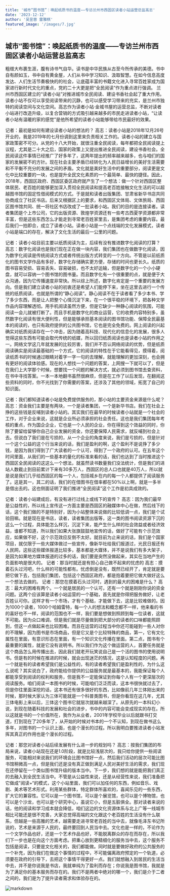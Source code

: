 ```yaml
---
title: '城市“图书馆”：唤起纸质书的温度——专访兰州市西固区读者小站运营总监高志'
date: '2023-12-12'
author: '吴昱蓉 雷雅棋'
featured_image: '/images/7.jpg'
---
```


 ## 城市“图书馆”：唤起纸质书的温度——专访兰州市西固区读者小站运营总监高志

粗缯大布裹生涯，腹有诗书气自华。读书是中华民族从古至今所传承的美德。书中自有颜如玉，书中自有黄金屋，人们从书中学习知识、汲取智慧。在如今信息高度发达、人们生活节奏极快的的社会，让底蕴丰富的书籍文化进入寻常百姓家成为国家进行新时代文化的重点，党的二十大更是把“全民阅读”作为重点进行强调。
兰州市西固区建立的“读者小站”对推进城市全民阅读、建设书香社会起了重大作用。读者小站不仅可以享受阅读带来的沉静，也可以感受学习带来的充实，是兰州市独特的阅读空间与文化空间。高志作为读者小站·金城书屋的运营总监，不断对读者小站进行改造升级，以复合营销的方式吸引越来越多的市民走进读者小站，“让读者小站有温暖的家的感觉”是他所希望的读者小站能够带给市民最好的效果。


记者：最初是如何有建设读者小站的想法的？
高志：读者小站是2018年12月26号开业的，我是2019年的七月份调到这里来负责相关工作的。读者小站的建立与国家政策密不可分。从党的十八大开始，就很注重全民阅读，每年都把全民阅读提上议程，尤其是二十大之后，国家的政策上又提出推进全民阅读，建设书香社会。全民阅读这件事情已经推广了好多年了，这两年提出的频率越来越多，也与咱们的国家的发展密不的方针。现在社会主要矛盾已经转化为人民日益增长的美好生活需要和不平衡不充分的发展之间的矛盾。文化就是美好生活中的重要部分，阅读更是文化中比较重要的一块，也是提升全民文化素质的一个最简单、最快的捷径。因此，2018年，西固区政府、西固区委区政府就产生了一个想法：做一个针对西固区整体居民、老百姓的能够更加深入贯彻全民阅读和提高老百姓接触文化生活的可以超越图书馆的固定性借阅模式的方式。于是就和读者出版集团、甘肃省新华书店共同协商成立了社区书店。后来又根据区上的要求，和西固区文体局、文体旅局、西固区图书馆共同、统一将社区书店改成了一批读者小站。我们的目的是连接读者。读者集团是个上市公司，它的出版资源、敦煌学资源还有一些考古西夏学资源都非常丰富，但是这些东西怎么才能走到寻常老百姓家里去，是集团考虑的重要内容。最后我们一拍即合，成立了读者小站。读者小站是一个点线端的文化发展模式，读者小站是端口的存在，解决了文化生活的最后一公里的问题。

记者：读者小站目前主要以纸质阅读为主，后续有没有推进数字化阅读的打算？
高志：数字化阅读也是我们现在正在做一块内容，我们集团也在做数字化阅读，因为数字化阅读是传统阅读方式或者传统出版方式转变的一个方向。不管是以前纸质化的图书文学作品有多好，数字化存储确实更方便，存储的时间也更长久。纸质的图书容易受损、容易丢失、容易破损，也不太好运输，但是数字化的一个小小硬盘，就可以容纳一个图书馆的图书量。而且数字化有一个很重要的点，就是便于大众沟通，因为它传播速度非常快。所以综上所述，数字化肯定是一个重要的发展方向。但是我们建立读者小站的初衷还是希望人们能停下来，坐在这里去进行一个传统的纸质阅读，也就是所谓的“静心阅读”。静心阅读不在于读者看了多少本书、学了多少东西，而是让人把整个心情沉淀下来，在一个很平稳的环境下，把各种文学作品内容理解透彻。用手机阅读虽然方便，但是它缺少一种静心阅读的氛围，可能阅读一会儿就被打断了。而且手机是数字化的商业运营，它的收费内容特别多，虽然数字化阅读有很大便利性，但是能够承担基本阅读的图书馆功能、保障全民最基本的阅读的，也只有政府提供的公共图书馆，它也是完全免费的。网上阅读的兴起确实对纸质阅读存在一个冲击，因为随着高科技、现代化的信息化的发展，很多人觉得这些东西有可能会取代传统的纸媒，所以回归纸质阅读也是读者小站的作用之一。网络文学这几年就发展的比较厉害，我们并不否认网络阅读的优势，但是纸质阅读确实是阅读最基础的一个方式，它的阅读的特性在于它能看得见，摸得着，阅读纸质书的时候通过眼睛对着字一字一句的去理解，就能理解的更加深刻，也会拥有更好的阅读体验感。现在的人想找一个问题的答案，上网搜一下就可以了，但是在我们上大学那个时候，想要找一个问题的解决方式，就必须到图书馆去查资料，在书中寻找答案。一本一本地翻书虽然很麻烦，但是在工作了以后发现，在翻阅这些资料的同时，你不光找到了你需要的答案，还涉及了其他的领域，拓宽了自己的知识面。


记者：我们都知道读者小站是免费提供服务的，那小站的主要资金来源是什么呢？
高志：资金我们主要是有两块，一个是读者集团，一个是新华书店。我们在社会上挣的这些钱是反哺到读者小站的。其实我们在最早的时候读者小站就是一个社会的工作，对于企业来说，这就是企业所必须承担的社会责任。这也是我们集团每年考核的重点，作为国企企业，它也是一个人民的企业，你在得到这个效益的同时，你除了要留给留够你自己企业发展的资金，你还要保障人民需求，就反哺到社会上去。但说白了我们是在亏损的，从一个企业的角度来说，我们是亏损的，但是针对一个这个公益的这个行当来说的话，我们是盈利的啊，这个盈利不是说挣了多少钱，是因为我们得到了广大读者的一个认可，得到了一个政府的认可。在五年这个时间里面，从我们的一些基本的量化的标准来看的话，我们也达到了当时推进这个西固区全民阅读的这这么一个想法，就虽然读书数量我们没法统计，但是我们的进站人数截止到目前累计下来有30多万人，西固区的总人口也就是40万人，所以就是说是我们几乎给西固区的每一个人，包括城乡在内的每一个人都提供了阅读服务了。这是其一，其二的话，我们的在借图书在借率都在50%以上啊，就是一多半是借出去的。这也侧面证明了我们推进“全民阅读”这个工作是初具成效的。


记者：读者小站建成后，有没有进行过线上或线下的宣传？
高志：因为我们最早是公益性的，所以线上宣传这一方面主要是西固区的融媒体中心在做，然后线下的话，这个我们做的不是特别好，因为小站整体来说做的比较低调一点，我们是个试验田嘛。就是现在是书店，读者，读者集团出版等，这一类的图书阅读资源下沉的这么一个过程，具体能怎么样沉，沉淀下来，能产生什么样的社会效益或者经济效益，谁都不知道，所以我们如果大张旗鼓鼓地宣传的话，做好了可能有个示范效应，如果做不好，这个示范效应反倒不太好。就目前为止来说的话，我们是个国家项目，就仅限于一些大媒体做过一些宣传，像新华社给我们报道过，光民日报还有人民网，这些这些媒体报道比较多，基本都是大媒体，并不是说我们有多大架子，是因为如果地方媒体报道的过多的话，我们要是突然没做起来，其实在当地产生的负面影响是很大的。
记者：那当时就还是有担心自己做不起来的忧虑的
高志：摸着石头过河吧，什么样的可能性都有。忧虑倒是没有，既然已经开了，肯定就是要把它做下去，包括我们集团，包括这个西固区政府，都是抱着要把它做大做好这么一个想法去做的。
记者：那您在摸着石头过河时，遇到的最大的困难是什么？
高志：最大的困难有两个。一个就是居民的一个认可，还有一个就是刚刚你说的资金问题。这两个应该算是读者小站运营的一个基础，首先就是你得把服务做好，让老百姓认可你。这样才有一个市场，才有个基础，才能做下去，这是比较难做的。因为1000个读者，1000个哈姆雷特，每一个人的想法和概念都不一样，他来看的书的喜好也不一样，阅读的范围也不一样，我们要是想做到照顾到每一位读者，这就不可能。因为众口难调，但是我们就是尽量做到把大部分的读者的口味都能照顾到，但这一点做起来也比较困难。而且在运营的过程当中你还可能碰到一些人对你的不理解，因为图书是市场商品，但是它又是个比较特殊的商品，第一，它有文化属性在里面，有意识形态在里面，有一个知识文化传播在里面。第二点，图书有个最重要的属性，就是它没有说明书。所以我们作为这个做运营的人，首要任务就是这个商品怎么用传播出去，因此我们就老开玩笑说自己是一个活的图书的使用说明书。但是有的时候在推进的时候，就会出现迷茫的情况，这是认知程度的问题。再一个就是有的读者希望我们是公益性的，有的读者希望我们是盈利性的，为什么这么说呢？其实说白了，政府能给你提供的公益服务就是最基本的，我能保证每个人都能享受到阅读的权利和服务，但是我不一定能保证到你每个人有一个更深层次的阅读服务。咱们阅读一本图书的时候，可能咱们泛泛而读，这本书很快就过去了，但是你往里面深挖的话，这本书还有很多很好的东西，比如像前几年三体刚出来的时候，那时候大家认为三体可能就是一个科普类图书，但是你看现在这几年，尤其三体电影上来以后，三体这个图书它就层次就越来越深了。从原先的一本科幻小说，到现在随着科技的发展和社会的进步，书中的内容可能会变成现实的存在。所以这就是书的一个价值所在，我作为从业者，2001年学校毕业以后就跟书打交道，打到现在了20多年了，从开始的时候对书本的一个不认知，到现在做书这么多年，对图书的一个认识上面，也是个漫长的过程。所以我明白要推进读者小站发挥其真正的作用也是个漫长的过程。


记者：那您对读者小站后续发展有什么进一步的规划吗？
高志：按我们集团的布局来说，读者小站现在还是1.0阶段，就是比较浅层次的，我只给你提供一些阅读服务，可能相对来说我们的环境会比图书馆好一点，然后我们活动的层次可能比图书馆稍微高一点，但是我们还是没有真正做到满足人民对美好生活的需求，我们现在还停留在一个类似图书馆升级的版本当中。下一步，我们想的就是能把我们真正的去融入到全民生活当中。不管是从公益性来说，还是从经营性来说，我们准备把它做成”阅读+“的模式，这个小站里面，我们可以加任何的东西，例如音乐、戏剧、美术等艺术形式。利用某些群体，特定群体所喜欢的，喜闻乐见的一些东西，扩大它的兼容性。它可以是一个图书馆，可以是个展览馆，也可以是个博物馆，也可以是个沙龙，也可以是个研究中心，虽说它小，但是五脏俱全。那对读者来说的话，他的阅读和学习成本就会降低，咱们这边的文化资源体系与北上广等一线城市相比可能还是很不完善，大家总觉得高端的文化跟这个老百姓的生活没有什么联系，但越是一些高雅的艺术，越需要走进寻常老百姓的当中去，就像毛泽东书记所说的，艺术是来源于人民的，最终要回到人民当中去。文化也是一样的，不论作为一个文学作品也好，还是一个艺术作品也好，不能脱离群众的存在而存在，所以我们下一步也是在向这个方面考虑。把重心放到更精细化的服务当中去，这个服务不包括是阅读，只要是文化相关的，我们都能做。同时就是要做好政府的公共服务的一个补充，因为我们在做这个事情的过程中，不可能偏离政府预定的一个轨道，必须要在政府的引导下，去把这个事情干得更好一点。我们就想融入到居民的生活当中去，并不是你说我是书店，我就单纯为了盈利而存在；你说我是图书馆，我就是为了满足你的基本服务而存在的。我们不是两者中绝对的哪一个，我们是介于二者之间的，我们是为了提升读者需求和体验存在的。

![markdown](/images/7.jpg)